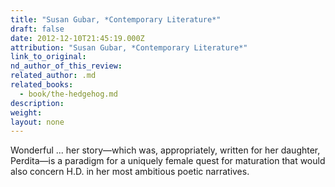 ```yaml
---
title: "Susan Gubar, *Contemporary Literature*"
draft: false
date: 2012-12-10T21:45:19.000Z
attribution: "Susan Gubar, *Contemporary Literature*"
link_to_original:
nd_author_of_this_review:
related_author: .md
related_books:
  - book/the-hedgehog.md
description:
weight:
layout: none
---
```

Wonderful ... her story—which was, appropriately, written for her daughter, Perdita—is a paradigm for a uniquely female quest for maturation that would also concern H.D. in her most ambitious poetic narratives.

